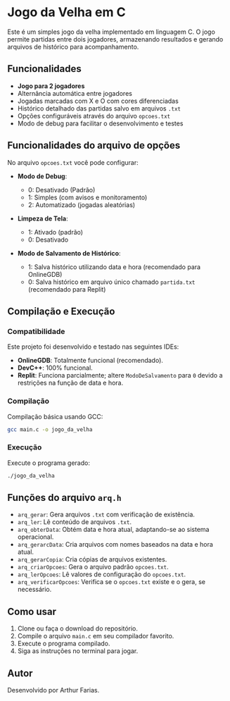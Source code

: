 # Jogo da Velha em C

Este é um simples jogo da velha implementado em linguagem C. O jogo permite partidas entre dois jogadores, armazenando resultados e gerando arquivos de histórico para acompanhamento.

## Funcionalidades

- **Jogo para 2 jogadores**
- Alternância automática entre jogadores
- Jogadas marcadas com X e O com cores diferenciadas
- Histórico detalhado das partidas salvo em arquivos `.txt`
- Opções configuráveis através do arquivo `opcoes.txt`
- Modo de debug para facilitar o desenvolvimento e testes

## Funcionalidades do arquivo de opções

No arquivo `opcoes.txt` você pode configurar:
- **Modo de Debug**:
  - 0: Desativado (Padrão)
  - 1: Simples (com avisos e monitoramento)
  - 2: Automatizado (jogadas aleatórias)

- **Limpeza de Tela**:
  - 1: Ativado (padrão)
  - 0: Desativado

- **Modo de Salvamento de Histórico**:
  - 1: Salva histórico utilizando data e hora (recomendado para OnlineGDB)
  - 0: Salva histórico em arquivo único chamado `partida.txt` (recomendado para Replit)

## Compilação e Execução

### Compatibilidade

Este projeto foi desenvolvido e testado nas seguintes IDEs:
- **OnlineGDB**: Totalmente funcional (recomendado).
- **DevC++**: 100% funcional.
- **Replit**: Funciona parcialmente; altere `ModoDeSalvamento` para `0` devido a restrições na função de data e hora.

### Compilação

Compilação básica usando GCC:
```bash
gcc main.c -o jogo_da_velha
```

### Execução

Execute o programa gerado:

```bash
./jogo_da_velha
```

## Funções do arquivo `arq.h`

- `arq_gerar`: Gera arquivos `.txt` com verificação de existência.
- `arq_ler`: Lê conteúdo de arquivos `.txt`.
- `arq_obterData`: Obtém data e hora atual, adaptando-se ao sistema operacional.
- `arq_gerarcData`: Cria arquivos com nomes baseados na data e hora atual.
- `arq_gerarCopia`: Cria cópias de arquivos existentes.
- `arq_criarOpcoes`: Gera o arquivo padrão `opcoes.txt`.
- `arq_lerOpcoes`: Lê valores de configuração do `opcoes.txt`.
- `arq_verificarOpcoes`: Verifica se o `opcoes.txt` existe e o gera, se necessário.

## Como usar

1. Clone ou faça o download do repositório.
2. Compile o arquivo `main.c` em seu compilador favorito.
3. Execute o programa compilado.
4. Siga as instruções no terminal para jogar.

## Autor

Desenvolvido por Arthur Farias.

